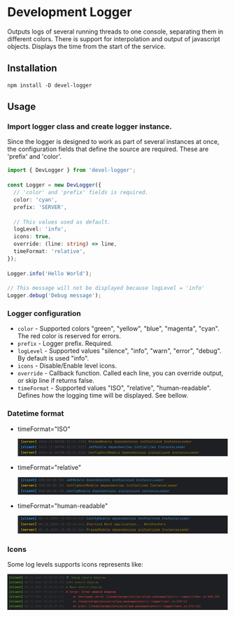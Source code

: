 # Development Logger

Outputs logs of several running threads to one console, separating them in different colors. There is support for interpolation and output of javascript objects. Displays the time from the start of the service.


## Installation

```shell
npm install -D devel-logger
```

## Usage

### Import logger class and create logger instance.

Since the logger is designed to work as part of several instances at once, the configuration fields that define the source are required. These are 'prefix' and 'color'.

```typescript
import { DevLogger } from 'devel-logger';

const Logger = new DevLogger({
  // 'color' and 'prefix' fields is required.
  color: 'cyan',      
  prefix: 'SERVER',
  
  // This values used as default.
  logLevel: 'info',
  icons: true, 
  override: (line: string) => line, 
  timeFormat: 'relative',
});

Logger.info('Hello World');

// This message will not be displayed because logLevel = 'info'
Logger.debug('Debug message');

```

### Logger configuration

- `color` - Supported colors "green", "yellow", "blue", "magenta", "cyan". The red color is reserved for errors.
- `prefix` - Logger prefix. Required.
- `logLevel` - Supported values "silence", "info", "warn", "error", "debug". By default is used "info".
- `icons` - Disable/Enable level icons.
- `override` - Callback function. Called each line, you can override output, or skip line if returns false.
- `timeFormat` - Supported values "ISO", "relative", "human-readable". Defines how the logging time will be displayed. See bellow.

### Datetime format

- timeFormat="ISO"

    ![Datetime Format Screenshot](./images/datetime-iso.png)

- timeFormat="relative"

  ![Datetime Format Screenshot](./images/datetime-relative.png)

- timeFormat="human-readable"

  ![Datetime Format Screenshot](./images/datetime-human-readable.png)

### Icons

Some log levels supports icons represents like:

![Icons Screenshot](./images/icons-represents.png)

